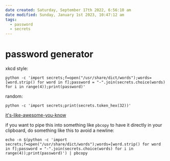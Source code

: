 ```yaml
---
date created: Saturday, September 17th 2022, 6:56:10 am
date modified: Sunday, January 1st 2023, 10:47:12 am
tags:
  - password
  - secrets
---
```


# password generator

xkcd style:

```shell
python -c 'import secrets;f=open("/usr/share/dict/words");words=[word.strip() for word in f];password = "-".join(secrets.choice(words) for i in range(4));print(password)'
```

random:

```shell
python -c 'import secrets;print(secrets.token_hex(32))'
```

[it's-like-awesome-you-know](https://docs.python.org/3/library/secrets.html)

if you want to pipe this into something like `pbcopy` to have it directly in your clipboard, do something like this to avoid a newline:

```shell
echo -n $(python -c 'import secrets;f=open("/usr/share/dict/words");words=[word.strip() for word in f];password = "-".join(secrets.choice(words) for i in range(4));print(password)') | pbcopy
```
